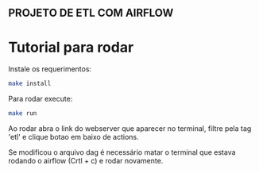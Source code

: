 ## PROJETO DE ETL COM AIRFLOW

# Tutorial para rodar

Instale os requerimentos:

```bash
make install
```

Para rodar execute:

```bash
make run
```

Ao rodar abra o link do webserver que aparecer no terminal, filtre pela tag 'etl' e clique botao em baixo de actions. 

Se modificou o arquivo dag é necessário matar o terminal que estava rodando o airflow (Crtl + c) e rodar novamente.